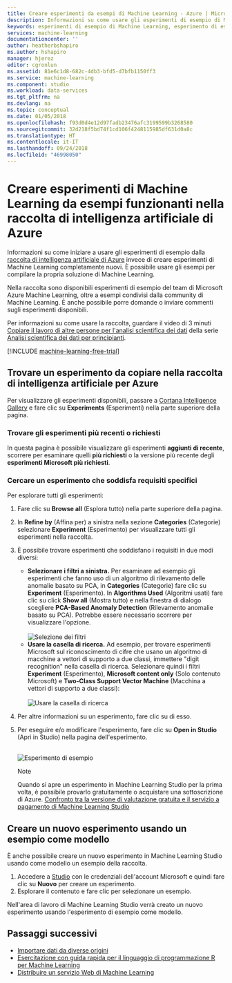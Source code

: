 ```yaml
---
title: Creare esperimenti da esempi di Machine Learning - Azure | Microsoft Docs
description: Informazioni su come usare gli esperimenti di esempio di Machine Learning per creare nuovi esperimenti con la raccolta di intelligenza artificiale di Azure e Azure Machine Learning.
keywords: esperimenti di esempio di Machine Learning, esperimento di esempio, esempio di Machine Learning, esempi di intelligenza artificiale
services: machine-learning
documentationcenter: ''
author: heatherbshapiro
ms.author: hshapiro
manager: hjerez
editor: cgronlun
ms.assetid: 81e6c1d8-682c-4db3-bfd5-d7bfb1150ff3
ms.service: machine-learning
ms.component: studio
ms.workload: data-services
ms.tgt_pltfrm: na
ms.devlang: na
ms.topic: conceptual
ms.date: 01/05/2018
ms.openlocfilehash: f93d0d4e12d97fadb23476afc3199599b3268580
ms.sourcegitcommit: 32d218f5bd74f1cd106f4248115985df631d0a8c
ms.translationtype: HT
ms.contentlocale: it-IT
ms.lasthandoff: 09/24/2018
ms.locfileid: "46998050"
---
```

# <a name="create-machine-learning-experiments-from-working-examples-in-azure-ai-gallery"></a>Creare esperimenti di Machine Learning da esempi funzionanti nella raccolta di intelligenza artificiale di Azure

Informazioni su come iniziare a usare gli esperimenti di esempio dalla [raccolta di intelligenza artificiale di Azure](https://gallery.cortanaintelligence.com/) invece di creare esperimenti di Machine Learning completamente nuovi. È possibile usare gli esempi per compilare la propria soluzione di Machine Learning.

Nella raccolta sono disponibili esperimenti di esempio del team di Microsoft Azure Machine Learning, oltre a esempi condivisi dalla community di Machine Learning. È anche possibile porre domande o inviare commenti sugli esperimenti disponibili.

Per informazioni su come usare la raccolta, guardare il video di 3 minuti [Copiare il lavoro di altre persone per l'analisi scientifica dei dati](data-science-for-beginners-copy-other-peoples-work-to-do-data-science.md) della serie [Analisi scientifica dei dati per principianti](data-science-for-beginners-the-5-questions-data-science-answers.md).

[!INCLUDE [machine-learning-free-trial](../../../includes/machine-learning-free-trial.md)]

## <a name="find-an-experiment-to-copy-in-azure-ai-gallery"></a>Trovare un esperimento da copiare nella raccolta di intelligenza artificiale per Azure
Per visualizzare gli esperimenti disponibili, passare a [Cortana Intelligence Gallery](https://gallery.cortanaintelligence.com/) e fare clic su **Experiments** (Esperimenti) nella parte superiore della pagina.

### <a name="find-the-newest-or-most-popular-experiments"></a>Trovare gli esperimenti più recenti o richiesti
In questa pagina è possibile visualizzare gli esperimenti **aggiunti di recente**, scorrere per esaminare quelli **più richiesti** o la versione più recente degli **esperimenti Microsoft più richiesti**.

### <a name="look-for-an-experiment-that-meets-specific-requirements"></a>Cercare un esperimento che soddisfa requisiti specifici
Per esplorare tutti gli esperimenti:

1. Fare clic su **Browse all** (Esplora tutto) nella parte superiore della pagina.
2. In **Refine by** (Affina per) a sinistra nella sezione **Categories** (Categorie) selezionare **Experiment** (Esperimento) per visualizzare tutti gli esperimenti nella raccolta.
3. È possibile trovare esperimenti che soddisfano i requisiti in due modi diversi:
   * **Selezionare i filtri a sinistra.** Per esaminare ad esempio gli esperimenti che fanno uso di un algoritmo di rilevamento delle anomalie basato su PCA, in **Categories** (Categorie) fare clic su **Experiment** (Esperimento). In **Algorithms Used** (Algoritmi usati) fare clic su click **Show all** (Mostra tutto) e nella finestra di dialogo scegliere **PCA-Based Anomaly Detection** (Rilevamento anomalie basato su PCA). Potrebbe essere necessario scorrere per visualizzare l'opzione.<br></br>
     ![Selezione dei filtri](./media/sample-experiments/choose-an-algorithm.png)
   * **Usare la casella di ricerca.** Ad esempio, per trovare esperimenti Microsoft sul riconoscimento di cifre che usano un algoritmo di macchine a vettori di supporto a due classi, immettere "digit recognition" nella casella di ricerca. Selezionare quindi i filtri **Experiment** (Esperimento), **Microsoft content only** (Solo contenuto Microsoft) e **Two-Class Support Vector Machine** (Macchina a vettori di supporto a due classi):<br></br>
     ![Usare la casella di ricerca](./media/sample-experiments/search-for-experiments.png)
4. Per altre informazioni su un esperimento, fare clic su di esso.
5. Per eseguire e/o modificare l'esperimento, fare clic su **Open in Studio** (Apri in Studio) nella pagina dell'esperimento. <br></br>

    ![Esperimento di esempio](./media/sample-experiments/example-experiment.png)

    > [!NOTE]
    > Quando si apre un esperimento in Machine Learning Studio per la prima volta, è possibile provarlo gratuitamente o acquistare una sottoscrizione di Azure. [Confronto tra la versione di valutazione gratuita e il servizio a pagamento di Machine Learning Studio](https://azure.microsoft.com/pricing/details/machine-learning/)
    >
    >

## <a name="create-a-new-experiment-using-an-example-as-a-template"></a>Creare un nuovo esperimento usando un esempio come modello
È anche possibile creare un nuovo esperimento in Machine Learning Studio usando come modello un esempio della raccolta.

1. Accedere a [Studio](https://studio.azureml.net) con le credenziali dell'account Microsoft e quindi fare clic su **Nuovo** per creare un esperimento.
2. Esplorare il contenuto e fare clic per selezionare un esempio.

Nell'area di lavoro di Machine Learning Studio verrà creato un nuovo esperimento usando l'esperimento di esempio come modello.

## <a name="next-steps"></a>Passaggi successivi
* [Importare dati da diverse origini](import-data.md)
* [Esercitazione con guida rapida per il linguaggio di programmazione R per Machine Learning](r-quickstart.md)
* [Distribuire un servizio Web di Machine Learning](publish-a-machine-learning-web-service.md)
